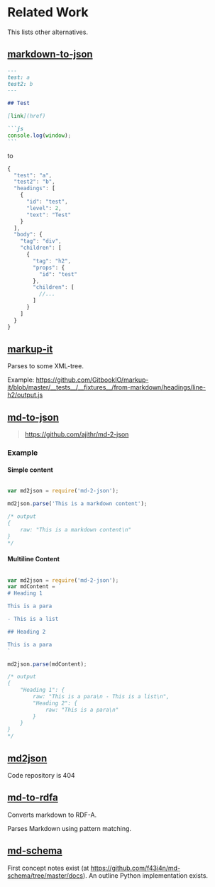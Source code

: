 # Related Work

This lists other alternatives.

## [markdown-to-json](https://github.com/MoOx/markdown-to-json)

````markdown
---
test: a
test2: b
---

## Test

[link](href)

```js
console.log(window);
```
````

to

```js
{
  "test": "a",
  "test2": "b",
  "headings": [
    {
      "id": "test",
      "level": 2,
      "text": "Test"
    }
  ],
  "body": {
    "tag": "div",
    "children": [
      {
        "tag": "h2",
        "props": {
          "id": "test"
        },
        "children": [
          //...
        ]
      }
    ]
  }
}
```

## [markup-it](https://github.com/GitbookIO/markup-it)

Parses to some XML-tree.

Example: <https://github.com/GitbookIO/markup-it/blob/master/__tests__/__fixtures__/from-markdown/headings/line-h2/output.js>

## [md-to-json](https://www.npmjs.com/package/md-2-json)

> https://github.com/ajithr/md-2-json

### Example

#### Simple content

```js

var md2json = require('md-2-json');

md2json.parse('This is a markdown content');

/* output
{
    raw: "This is a markdown content\n"
}
*/
```

#### Multiline Content

```js

var md2json = require('md-2-json');
var mdContent = `
# Heading 1

This is a para

- This is a list

## Heading 2

This is a para
`

md2json.parse(mdContent);

/* output
{
    "Heading 1": {
        raw: "This is a para\n - This is a list\n",
        "Heading 2": {
            raw: "This is a para\n"
        }
    }
}
*/

```

## [md2json](https://www.npmjs.com/package/@jackens/md2json)

Code repository is 404

## [md-to-rdfa](https://github.com/PatternAtlas/md-to-rdfa)

Converts markdown to RDF-A.

Parses Markdown using pattern matching.

## [md-schema](https://github.com/f43i4n/md-schema)

First concept notes exist (at https://github.com/f43i4n/md-schema/tree/master/docs).
An outline Python implementation exists.

